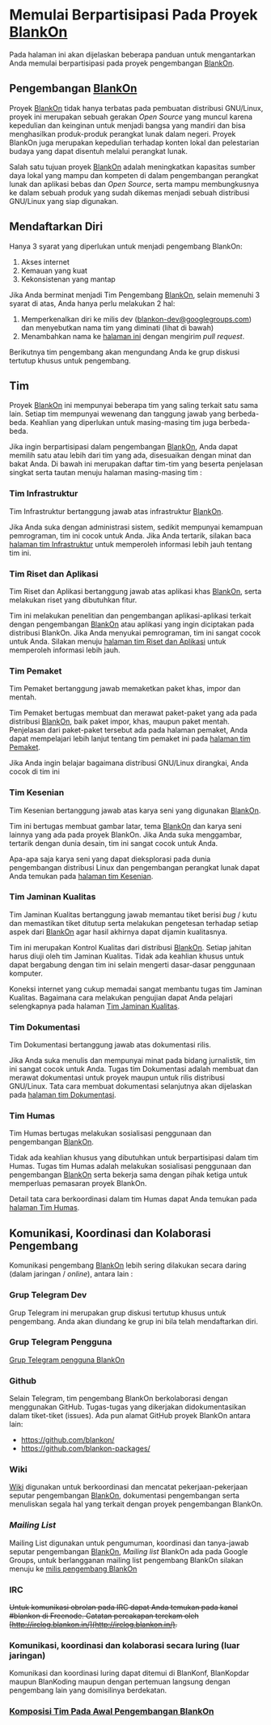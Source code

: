 # Memulai Berpartisipasi Pada Proyek [BlankOn](/BlankOn.md)

Pada halaman ini akan dijelaskan beberapa panduan untuk mengantarkan Anda memulai berpartisipasi pada proyek pengembangan [BlankOn](/BlankOn.md).

## Pengembangan [BlankOn](/BlankOn.md)

Proyek [BlankOn](/BlankOn.md) tidak hanya terbatas pada pembuatan distribusi GNU/Linux, proyek ini merupakan sebuah gerakan *Open Source* yang muncul karena kepedulian dan keinginan untuk menjadi bangsa yang mandiri dan bisa menghasilkan produk-produk perangkat lunak dalam negeri. Proyek BlankOn juga merupakan kepedulian terhadap konten lokal dan pelestarian budaya yang dapat disentuh melalui perangkat lunak.

Salah satu tujuan proyek [BlankOn](/BlankOn.md) adalah meningkatkan kapasitas sumber daya lokal yang mampu dan kompeten di dalam pengembangan perangkat lunak dan aplikasi bebas dan *Open Source*, serta mampu membungkusnya ke dalam sebuah produk yang sudah dikemas menjadi sebuah distribusi GNU/Linux yang siap digunakan.

## Mendaftarkan Diri

Hanya 3 syarat yang diperlukan untuk menjadi pengembang BlankOn:

1. Akses internet
2. Kemauan yang kuat
3. Kekonsistenan yang mantap

Jika Anda berminat menjadi Tim Pengembang [BlankOn](/BlankOn.md), selain memenuhi 3 syarat di atas, Anda hanya perlu melakukan 2 hal:

1. Memperkenalkan diri ke milis dev (blankon-dev@googlegroups.com) dan menyebutkan nama tim yang diminati (lihat di bawah)
2. Menambahkan nama ke [halaman ini](https://github.com/BlankOn/Verbeek/blob/master/TEAM.md) dengan mengirim *pull request*.

Berikutnya tim pengembang akan mengundang Anda ke grup diskusi tertutup khusus untuk pengembang.

## Tim

Proyek [BlankOn](/BlankOn.md) ini mempunyai beberapa tim yang saling terkait satu sama lain. Setiap tim mempunyai wewenang dan tanggung jawab yang berbeda-beda. Keahlian yang diperlukan untuk masing-masing tim juga berbeda-beda.

Jika ingin berpartisipasi dalam pengembangan [BlankOn](/BlankOn.md), Anda dapat memilih satu atau lebih dari tim yang ada, disesuaikan dengan minat dan bakat Anda. Di bawah ini merupakan daftar tim-tim yang beserta penjelasan singkat serta tautan menuju halaman masing-masing tim :

### Tim Infrastruktur

Tim Infrastruktur bertanggung jawab atas infrastruktur [BlankOn](/BlankOn.md).

Jika Anda suka dengan administrasi sistem, sedikit mempunyai kemampuan pemrograman, tim ini cocok untuk Anda. Jika Anda tertarik, silakan baca [halaman tim Infrastruktur](/TimPengembang/Infrastruktur/README.md) untuk memperoleh informasi lebih jauh tentang tim ini.


### Tim Riset dan Aplikasi

Tim Riset dan Aplikasi bertanggung jawab atas aplikasi khas [BlankOn](/BlankOn.md), serta melakukan riset yang dibutuhkan fitur.

Tim ini melakukan penelitian dan pengembangan aplikasi-aplikasi terkait dengan pengembangan [BlankOn](/BlankOn.md) atau aplikasi yang ingin diciptakan pada distribusi BlankOn. Jika Anda menyukai pemrograman, tim ini sangat cocok untuk Anda. Silakan menuju [halaman tim Riset dan Aplikasi](/TimPengembang/Riset/README.md) untuk memperoleh informasi lebih jauh.


### Tim Pemaket

Tim Pemaket bertanggung jawab memaketkan paket khas, impor dan mentah.

Tim Pemaket bertugas membuat dan merawat paket-paket yang ada pada distribusi [BlankOn](/BlankOn.md), baik paket impor, khas, maupun paket mentah. Penjelasan dari paket-paket tersebut ada pada halaman pemaket, Anda dapat mempelajari lebih lanjut tentang tim pemaket ini pada [halaman tim Pemaket](/TimPengembang/Pemaket/README.md).

Jika Anda ingin belajar bagaimana distribusi GNU/Linux dirangkai, Anda cocok di tim ini


### Tim Kesenian

Tim Kesenian bertanggung jawab atas karya seni yang digunakan [BlankOn](/BlankOn.md).

Tim ini bertugas membuat gambar latar, tema [BlankOn](/BlankOn.md) dan karya seni lainnya yang ada pada proyek BlankOn. Jika Anda suka menggambar, tertarik dengan dunia desain, tim ini sangat cocok untuk Anda.

Apa-apa saja karya seni yang dapat dieksplorasi pada dunia pengembangan distribusi Linux dan pengembangan perangkat lunak dapat Anda temukan pada [halaman tim Kesenian](/TimPengembang/Kesenian/README.md).


### Tim Jaminan Kualitas

Tim Jaminan Kualitas bertanggung jawab memantau tiket berisi *bug* / kutu dan memastikan tiket ditutup serta melakukan pengetesan terhadap setiap aspek dari [BlankOn](/BlankOn.md) agar hasil akhirnya dapat dijamin kualitasnya.

Tim ini merupakan Kontrol Kualitas dari distribusi [BlankOn](/BlankOn.md). Setiap jahitan harus diuji oleh tim Jaminan Kualitas. Tidak ada keahlian khusus untuk dapat bergabung dengan tim ini selain mengerti dasar-dasar penggunaan komputer.

Koneksi internet yang cukup memadai sangat membantu tugas tim Jaminan Kualitas. Bagaimana cara melakukan pengujian dapat Anda pelajari selengkapnya pada halaman [Tim Jaminan Kualitas](/TimPengembang/JaminanKualitas/README.md).


### Tim Dokumentasi

Tim Dokumentasi bertanggung jawab atas dokumentasi rilis.

Jika Anda suka menulis dan mempunyai minat pada bidang jurnalistik, tim ini sangat cocok untuk Anda. Tugas tim Dokumentasi adalah membuat dan merawat dokumentasi untuk proyek maupun untuk rilis distribusi GNU/Linux. Tata cara membuat dokumentasi selanjutnya akan dijelaskan pada [halaman tim Dokumentasi](/TimPengembang/Dokumentasi/README.md).

### Tim Humas

Tim Humas bertugas melakukan sosialisasi penggunaan dan pengembangan [BlankOn](/BlankOn.md).

Tidak ada keahlian khusus yang dibutuhkan untuk berpartisipasi dalam tim Humas. Tugas tim Humas adalah melakukan sosialisasi penggunaan dan pengembangan [BlankOn](/BlankOn.md) serta bekerja sama dengan pihak ketiga untuk memperluas pemasaran proyek BlankOn.

Detail tata cara berkoordinasi dalam tim Humas dapat Anda temukan pada [halaman Tim Humas](/TimPengembang/Humas/README.md).


## Komunikasi, Koordinasi dan Kolaborasi Pengembang

Komunikasi pengembang [BlankOn](/BlankOn.md) lebih sering dilakukan secara daring (dalam jaringan / *online*), antara lain :

### Grup Telegram Dev

Grup Telegram ini merupakan grup diskusi tertutup khusus untuk pengembang. Anda akan diundang ke grup ini bila telah mendaftarkan diri.


### Grup Telegram Pengguna

[Grup Telegram pengguna BlankOn](https://telegram.me/BlankOnLinux)


### Github

Selain Telegram, tim pengembang BlankOn berkolaborasi dengan menggunakan GitHub. Tugas-tugas yang dikerjakan didokumentasikan dalam tiket-tiket (issues). Ada pun alamat GitHub proyek BlankOn antara lain:
- https://github.com/blankon/
- https://github.com/blankon-packages/


### Wiki

[Wiki](https://github.com/blankon/wiki) digunakan untuk berkoordinasi dan mencatat pekerjaan-pekerjaan seputar pengembangan [BlankOn](/BlankOn.md), dokumentasi pengembangan serta menuliskan segala hal yang terkait dengan proyek pengembangan BlankOn.


### *Mailing List*

Mailing List digunakan untuk pengumuman, koordinasi dan tanya-jawab seputar pengembangan [BlankOn](/BlankOn.md), *Mailing list* BlankOn ada pada ​Google Groups, untuk berlangganan mailing list pengembang BlankOn silakan menuju ke ​[milis pengembang BlankOn](https://groups.google.com/forum/#!forum/blankon-dev)


### IRC
~~Untuk komunikasi obrolan pada IRC dapat Anda temukan pada kanal #blankon di Freenode. Catatan percakapan terekam oleh [http://irclog.blankon.in/](http://irclog.blankon.in/).~~


### Komunikasi, koordinasi dan kolaborasi secara luring (luar jaringan)

Komunikasi dan koordinasi luring dapat ditemui di BlanKonf, BlanKopdar maupun BlanKoding maupun dengan pertemuan langsung dengan pengembang lain yang domisilinya berdekatan.

### [Komposisi Tim Pada Awal Pengembangan BlankOn](/TimPengembang/TimBlankOn.md)
